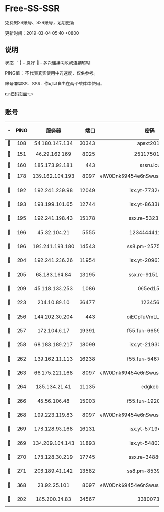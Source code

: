 # Free-SS-SSR

免费的SS账号、SSR账号，定期更新

更新时间：2019-03-04 05:40 +0800

## 说明

状态     ：🙂 - 良好 🙁 - 多次连接失败或连接超时

PING值   ：不代表真实使用中的速度，仅供参考。

账号兼容SS、SSR，你可以自由在两个软件中使用。

👉[扫码页面](https://liesauer.github.io/free-ss-ssr.github.io/)👈

## 账号

|-|PING|服务器|端口|密码|加密方式|区域|
|:----:|:----:|:-----:|-----:|:----:|:----:|:----:|
|🙂|108|54.180.147.134|30343|apext2019|chacha20|KR|
|🙂|151|46.29.162.169|8025|2511750146|aes-256-cfb|RU|
|🙂|160|185.173.92.181|443|sssru.icu|rc4-md5|RU|
|🙂|178|139.162.104.193|8097|eIW0Dnk69454e6nSwuspv9DmS201tQ0D|aes-256-cfb|JP|
|🙂|192|192.241.239.98|12049|isx.yt-77324460|aes-256-cfb|US|
|🙂|193|198.199.101.65|12744|isx.yt-86336141|aes-256-cfb|US|
|🙂|195|192.241.198.43|15178|ssx.re-53233906|aes-256-cfb|US|
|🙂|196|45.32.104.21|5555|1234444411111|aes-256-cfb|SG|
|🙂|196|192.241.193.180|14543|ss8.pm-25759164|aes-256-cfb|US|
|🙂|204|192.241.236.26|11954|isx.yt-20967574|aes-256-cfb|US|
|🙂|205|68.183.164.84|13195|ssx.re-91511451|aes-256-cfb|US|
|🙂|209|45.118.133.253|1086|065ed15a|aes-256-cfb|SG|
|🙂|223|204.10.89.10|36477|123456|aes-256-cfb|US|
|🙂|256|144.202.30.204|443|oiECpTuVmLLxk4Ts|aes-256-cfb|US|
|🙂|257|172.104.6.17|19391|f55.fun-66594253|aes-256-cfb|US|
|🙂|258|68.183.189.217|18099|isx.yt-21933361|aes-256-cfb|SG|
|🙂|262|139.162.11.113|16238|f55.fun-54673492|aes-256-cfb|SG|
|🙂|263|66.175.221.168|8097|eIW0Dnk69454e6nSwuspv9DmS201tQ0D|aes-256-cfb|US|
|🙂|264|185.134.21.41|11135|edgkeb|aes-256-cfb|GB|
|🙂|266|45.56.106.48|15003|f55.fun-19202286|aes-256-cfb|US|
|🙂|268|199.223.119.83|8097|eIW0Dnk69454e6nSwuspv9DmS201tQ0D|aes-256-cfb|US|
|🙂|269|178.128.93.168|16131|isx.yt-57194887|aes-256-cfb|SG|
|🙂|269|134.209.104.143|11893|isx.yt-54803040|aes-256-cfb|SG|
|🙂|270|178.128.30.219|17745|ssx.re-34880503|aes-256-cfb|SG|
|🙂|271|206.189.41.142|13582|ss8.pm-85391880|aes-256-cfb|SG|
|🙂|368|23.92.25.101|8097|eIW0Dnk69454e6nSwuspv9DmS201tQ0D|aes-256-cfb|US|
|🙂|202|185.200.34.83|34567|33800731|aes-256-cfb|US|

